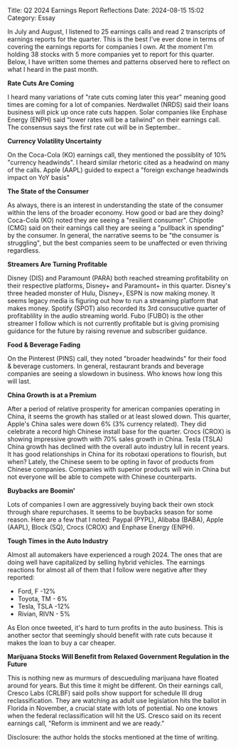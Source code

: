 Title: Q2 2024 Earnings Report Reflections 
Date: 2024-08-15 15:02
Category: Essay

In July and August, I listened to 25 earnings calls and read 2 transcripts of earnings reports for the quarter. 
This is the best I've ever done in terms of covering the earnings reports for companies I own. At the moment 
I'm holding 38 stocks with 5 more companies yet to report for this quarter. Below, I have written some themes and 
patterns observed here to reflect on what I heard in the past month.

**Rate Cuts Are Coming**

I heard many variations of "rate cuts coming later this year" meaning good times are coming for a lot of companies.
Nerdwallet (NRDS) said their loans business will pick up once rate cuts happen. Solar companies like 
Enphase Energy (ENPH) said "lower rates will be a tailwind" on their earnings call.
The consensus says the first rate cut will be in September..

**Currency Volatility Uncertainty**

On the Coca-Cola (KO) earnings call, they mentioned the possiblity of 10% "currency headwinds". I heard similar rhetoric cited as a headwind on many of the calls. Apple (AAPL) guided to expect a "foreign exchange headwinds impact on YoY basis"

**The State of the Consumer**

As always, there is an interest in understanding the state of the consumer within the lens of the broader economy. 
How good or bad are they doing? Coca-Cola (KO) noted they are seeing a "resilient consumer".
Chipotle (CMG) said on their earnings call they are seeing a "pullback in spending" by the consumer.
In general, the narrative seems to be "the consumer is struggling", but the best companies seem to be 
unaffected or even thriving regardless.

**Streamers Are Turning Profitable**

Disney (DIS) and Paramount (PARA) both reached streaming profitability on their respective platforms, 
Disney+ and Paramount+ in this quarter. Disney's three headed monster of Hulu, Disney+, ESPN is now making money. 
It seems legacy media is figuring out how to run a streaming platform that makes money. Spotify (SPOT) also recorded 
its 3rd consucutive quarter of profitablility in the audio streaming world. Fubo (FUBO) is the other streamer 
I follow which is not currently profitable but is giving promising guidance for the future by raising revenue and subscriber guidance.

**Food & Beverage Fading**

On the Pinterest (PINS) call, they noted "broader headwinds" for their food & beverage customers. In general, restaurant brands and beverage companies are seeing a slowdown in business. Who knows how long this will last.

**China Growth is at a Premium**

After a period of relative prosperity for american companies operating in China, it seems the growth has stalled 
or at least slowed down. This quarter, Apple's China sales were down 6% (3% currency related). They did celebrate 
a record high Chinese install base for the quarter. Crocs (CROX) is showing impressive growth with 70% sales growth
in China. Tesla (TSLA) China growth has declined with the overall auto industry lull in recent years. It has good 
relationships in China for its robotaxi operations to flourish, but when? Lately, the Chinese seem to be opting in 
favor of products from Chinese companies. Companies with superior products will win in China but not everyone will 
be able to compete with Chinese counterparts.

**Buybacks are Boomin'**

Lots of companies I own are aggressively buying back their own stock through share repurchases. It seems to be buybacks season for some reason. Here are a few that I noted: Paypal (PYPL), Alibaba (BABA), Apple (AAPL), Block (SQ), Crocs (CROX) and Enphase Energy (ENPH).

**Tough Times in the Auto Industry**

Almost all automakers have experienced a rough 2024. The ones that are doing well have capitalized by selling hybrid vehicles.
The earnings reactions for almost all of them that I follow were negative after they reported:

- Ford,    F    -12%
- Toyota, TM    - 6%
- Tesla,  TSLA  -12%
- Rivian, RIVN  - 5%

As Elon once tweeted, it's hard to turn profits in the auto business. This is another sector that seemingly should benefit with rate cuts because it makes the loan to buy a car cheaper.

**Marijuana Stocks Will Benefit from Relaxed Government Regulation in the Future**

This is nothing new as murmurs of descueduling marijuana have floated around for years. But this time it might be different. On their earnings call, Cresco Labs (CRLBF) said polls show support for schedule III drug reclassification. They are watching as adult use legislation hits the ballot in Florida in November, a crucial state with lots of potential. No one knows when the federal reclassification will hit the US. Cresco said on its recent earnings call, "Reform is imminent and we are ready." 

Disclosure: the author holds the stocks mentioned at the time of writing.